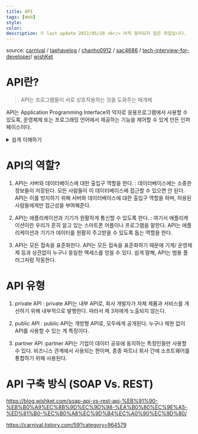 ```yaml
---
title: API
tags: [Web]
style: 
color: 
description: ⏰ last update 2022/05/28 <br/> 아직 정리되지 않은 파일입니다.
---
```



source: [carnival](https://carnival.tistory.com/59?category=964579) / [taehavelog](https://velog.io/@taeha7b/api-restapi-restfulapi) / [chanho0912](https://chanho0912.tistory.com/65) / [sac4686](https://sac4686.tistory.com/23) / [tech-interview-for-developer](https://github.com/gyoogle/tech-interview-for-developer/blob/master/Web/%5BWeb%5D%20REST%20API.md)/ [wishKet](https://blog.wishket.com/api%EB%9E%80-%EC%89%BD%EA%B2%8C-%EC%84%A4%EB%AA%85-%EA%B7%B8%EB%A6%B0%ED%81%B4%EB%9D%BC%EC%9D%B4%EC%96%B8%ED%8A%B8/)



# API란?

> API는 프로그램들이 서로 상호작용하는 것을 도와주는 매개체

API는 Application Programming Interface의 약자로 응용프로그램에서 사용할 수 있도록, 운영체제 또는 프로그래밍 언어에서 제공하는 기능을 제어할 수 있게 만든 인퍼페이스이다. 

<details>
<summary> 쉽게 이해하기</summary>
<div markdown="1">

{% include elements/figure.html image="https://blog.wishket.com/wp-content/uploads/2019/10/API-%EC%89%BD%EA%B2%8C-%EC%95%8C%EC%95%84%EB%B3%B4%EA%B8%B0.png" caption="ⓒwishket" %}

손님(내가 만드는 프로그램)이 자리에 앉아 웨이터(API)에게 주문을 한다.
그럼 웨이터는 내 주문 내역(명령 목록)을 주방장(API제공자 or 응용프로그램)에게 갖다준다.
그런 후 요리를 해 웨이터(API)에게 주면 웨이터(API)는 다시 손님(내가 만드는 프로그램)에게 음식(명령에 대한 값)을 전달한다.웨이터가 손님의 주문을 주방으로 전달하는 매개체 역할을 하는 것이다.
API의 장점이 나타난다. 
여기서 손님은 주방에서 무슨 일이 일어나는지 잘 모른다.
관심을 가질 필요도 딱히없다.
내가 가져다쓰는 API의 기능을 어떻게 구현하는지 몰라도 상관이 없다. 
그저 API가 가져다주는 기능을 사용만 하면 된다(완성된 요리를 먹는다)는 것이다.
시간과 노력을 동시에 아낄 수 있다.이처럼 API는 처음부터 개발하거나 유지 보수할 필요가 없는 외부 데이터와 기능에 접속할 수 있게 해준다.

</div>
</details>

# API의 역할?
1. API는 서버와 데이터베이스에 대한 출입구 역할을 한다.
: 데이터베이스에는 소중한 정보들이 저장된다. 모든 사람들이 이 데이터베이스에 접근할 수 있으면 안 된다. API는 이를 방지하기 위해 서버와 데이터베이스에 대한 출입구 역할을 하며, 허용된 사람들에게만 접근성을 부여해준다.

2. API는 애플리케이션과 기기가 원활하게 통신할 수 있도록 한다.
: 여기서 애플리케이션이란 우리가 흔히 알고 있는 스마트폰 어플이나 프로그램을 말한다. API는 애플리케이션과 기기가 데이터를 원활히 주고받을 수 있도록 돕는 역할을 한다.

3. API는 모든 접속을 표준화한다.
API는 모든 접속을 표준화하기 때문에 기계/ 운영체제 등과 상관없이 누구나 동일한 액세스를 얻을 수 있다. 쉽게 말해, API는 범용 플러그처럼 작동한다.

# API 유형
1) private API
: private API는 내부 API로, 회사 개발자가 자체 제품과 서비스를 개선하기 위해 내부적으로 발행한다. 따라서 제 3자에게 노출되지 않는다.

2) public API
: public API는 개방형 API로, 모두에게 공개된다. 누구나 제한 없이 API를 사용할 수 있는 게 특징이다.

3) partner API
:partner API는 기업이 데이터 공유에 동의하는 특정인들만 사용할 수 있다. 비즈니스 관계에서 사용되는 편이며, 종종 파트너 회사 간에 소프트웨어를 통합하기 위해 사용된다.

# API 구축 방식 (SOAP Vs. REST)

https://blog.wishket.com/soap-api-vs-rest-api-%EB%91%90-%EB%B0%A9%EC%8B%9D%EC%9D%98-%EA%B0%80%EC%9E%A5-%ED%81%B0-%EC%B0%A8%EC%9D%B4%EC%A0%90%EC%9D%80/

https://carnival.tistory.com/59?category=964579